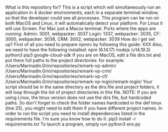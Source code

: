What is this repository for?
This is a script which will simultaneously run an application in 4 docker environments, each in a separate terminal window, so that the developer could see all processes.
This program can be run on both MacOS and Linux, it will automatically detect your platform.
For Linux it will use Screen. For Mac just a Macos terminal.
Ports where the apps are running:
Admin: 3001, webpacker: 3037
Login: 1337, webpacker: 3035,
CF: 3000, webpacker: 3038,
CRM: 3002, webpacker: 3039
How do I get set up?
First of all you need to prepare npmrc by following this guide:
XXX
Also, we need to have the following installed:
npm (6.14.17)
nodejs (v14.19.3)
python3
pip3
google-cloud-sdk
If you are on MacOS, edit a file dirs.txt and put there full paths to the project directories:
for example:
/Users/Marinadin.Grin/repositories/remark-vp-admin/
/Users/Marinadin.Grin/repositories/remark-vp-crm/
/Users/Marinadin.Grin/repositories/remark-vp-cf/
/Users/Marinadin.Grin/repositories/remark-vp-login/remark-login/
Your script should be in the same directory as the dirs.file and project folders, it will loop through the list of project directories in this file.
NOTE:
If you are using Linux, the tmux version does not use the dirs file, but hardcoded paths.
So don't forget to check the folder names hardcoded in the def tmux (line 25), you might need to edit them if you have different project names.
In order to run the script you need to install dependencies listed in the requirements file.
I'm sure you know how to do it.
pip3 install -r requirements.txt
To launch a program, simply run
python3 env.py
